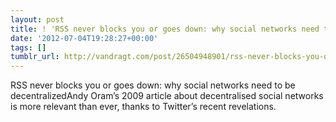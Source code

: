 ```yaml
---
layout: post
title: ! 'RSS never blocks you or goes down: why social networks need to be decentralized'
date: '2012-07-04T19:28:27+00:00'
tags: []
tumblr_url: http://vandragt.com/post/26504948901/rss-never-blocks-you-or-goes-down-why-social-networks
---
```

RSS never blocks you or goes down: why social networks need to be decentralizedAndy Oram’s 2009 article about decentralised social networks is more relevant than ever, thanks to Twitter’s recent revelations.
